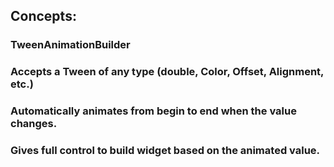 ## Concepts:

### TweenAnimationBuilder<T>

### Accepts a Tween<T> of any type (double, Color, Offset, Alignment, etc.)

### Automatically animates from begin to end when the value changes.

### Gives full control to build widget based on the animated value.
